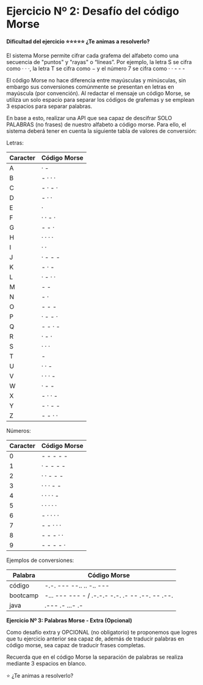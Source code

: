# Ejercicio Nº 2: Desafío del código Morse

**Dificultad del ejercicio ⭐⭐⭐⭐⭐ ¿Te animas a resolverlo?**

El sistema Morse permite cifrar cada grafema del alfabeto como una secuencia de "puntos" y "rayas" o “líneas”. Por ejemplo, la letra S se cifra como · · ·, la letra T se cifra como − y el número 7 se cifra como · · - - -

El código Morse no hace diferencia entre mayúsculas y minúsculas, sin embargo sus conversiones comúnmente se presentan en letras en mayúscula (por convención). Al redactar el mensaje un código Morse, se utiliza un solo espacio para separar los códigos de grafemas y se emplean 3 espacios para separar palabras.

En base a esto, realizar una API que sea capaz de descifrar SOLO PALABRAS (no frases) de nuestro alfabeto a código morse. Para ello, el sistema deberá tener en cuenta la siguiente tabla de valores de conversión:

Letras:

| Caracter | Código Morse |
|----------|--------------|
| A        | · -          |
| B        | - · · ·      |
| C        | - · - ·      |
| D        | - · ·        |
| E        | ·            |
| F        | · · - ·      |
| G        | - - ·        |
| H        | · · · ·      |
| I        | · ·          |
| J        | · - - -      |
| K        | - · -        |
| L        | · - · ·      |
| M        | - -          |
| N        | - ·          |
| O        | - - -        |
| P        | · - - ·      |
| Q        | - - · -      |
| R        | · - ·        |
| S        | · · ·        |
| T        | -            |
| U        | · · -        |
| V        | · · · -      |
| W        | · - -        |
| X        | - · · -      |
| Y        | - · - -      |
| Z        | - - · ·      |

Números:

| Caracter | Código Morse |
|----------|--------------|
| 0        | - - - - -    |
| 1        | · - - - -    |
| 2        | · · - - -    |
| 3        | · · · - -    |
| 4        | · · · · -    |
| 5        | · · · · ·    |
| 6        | - · · · ·    |
| 7        | - - · · ·    |
| 8        | - - - · ·    |
| 9        | - - - - ·    |

Ejemplos de conversiones:

| Palabra     | Código Morse                                     |
|-------------|--------------------------------------------------|
| código      | -.-. --- --.. .. -.. ---                        |
| bootcamp    | -... --- --- - / .-.-.- -.-. .- -- .--. -- .--. |
| java        | .--- .- ...- .-                                  |

**Ejercicio Nº 3: Palabras Morse - Extra (Opcional)**

Como desafío extra y OPCIONAL (no obligatorio) te proponemos que logres que tu ejercicio anterior sea capaz de, además de traducir palabras en código morse, sea capaz de traducir frases completas.

Recuerda que en el código Morse la separación de palabras se realiza mediante 3 espacios en blanco.

⭐ ¿Te animas a resolverlo?